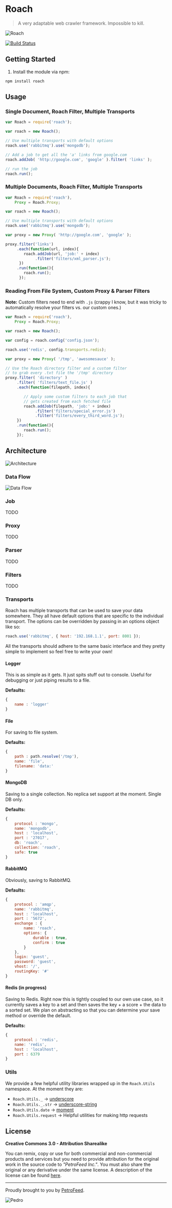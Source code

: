 # Roach

> A very adaptable web crawler framework. Impossible to kill.

![Roach](roach_medium.png)

[![Build Status](https://travis-ci.org/PetroFeed/roach.png)](https://travis-ci.org/PetroFeed/roach)

## Getting Started

1. Install the module via npm:
  
```
npm install roach
```

## Usage

### Single Document, Roach Filter, Multiple Transports

```js
var Roach = require('roach');

var roach = new Roach();

// Use multiple transports with default options
roach.use('rabbitmq').use('mongodb');

// Add a job to get all the 'a' links from google.com
roach.addJob( 'http://google.com', 'google' ).filter( 'links' );

// run the job
roach.run();
```

### Multiple Documents, Roach Filter, Multiple Transports

```js
var Roach = require('roach'),
    Proxy = Roach.Proxy;

var roach = new Roach();

// Use multiple transports with default options
roach.use('rabbitmq').use('mongodb');

var proxy = new Proxy( 'http://google.com', 'google' );

proxy.filter('links')
     .each(function(url, index){
        roach.addJob(url, 'job:' + index)
             .filter('filters/xml_parser.js');
      })
     .run(function(){
        roach.run();
      });
```

### Reading From File System, Custom Proxy & Parser Filters

**Note:** Custom filters need to end with `.js` (crappy I know, but it was tricky to automatically resolve your filters vs. our custom ones.)

```js
var Roach = require('roach'),
    Proxy = Roach.Proxy;

var roach = new Roach();

var config = roach.config('config.json');

roach.use('redis', config.transports.redis);

var proxy = new Proxy( '/tmp', 'awesomesauce' );

// Use the Roach directory filter and a custom filter
// to grab every .txt file the '/tmp' directory
proxy.filter( 'directory' )
	 .filter( 'filters/text_file.js' )
	 .each(function(filepath, index){

	 	// Apply some custom filters to each job that 
	 	// gets created from each fetched file
	    roach.addJob(filepath, 'job:' + index)
	         .filter('filters/special_error.js')
	         .filter('filters/every_third_word.js');
	 })
	 .run(function(){
	    roach.run();
	 });
```

## Architecture

![Architecture](docs/img/crawler_architecture.jpg)

### Data Flow

![Data Flow](docs/img/crawler_data_flow.jpg)

### Job

TODO

### Proxy

TODO

### Parser

TODO

### Filters

TODO

### Transports

Roach has multiple transports that can be used to save your data somewhere. They all have default options that are specific to the individual transport. The options can be overridden by passing in an options object like so:

```js
roach.use('rabbitmq', { host: '192.168.1.1', port: 8001 });
```

All the transports should adhere to the same basic interface and they pretty simple to implement so feel free to write your own!

#### Logger

This is as simple as it gets. It just spits stuff out to console. Useful for debugging or just piping results to a file.

**Defaults:**

```js
{
    name : 'logger'
}

```

#### File

For saving to file system.

**Defaults:**

```js
{
    path : path.resolve('/tmp'),
    name: 'file',
    filename: 'data:'
}

```

#### MongoDB

Saving to a single collection. No replica set support at the moment. Single DB only.

**Defaults:**

```js
{
    protocol : 'mongo',
    name: 'mongodb',
    host : 'localhost',
    port : '27017',
    db: 'roach',
    collection: 'roach',
    safe: true
}

```


#### RabbitMQ

Obviously, saving to RabbitMQ.

**Defaults:**

```js
{
    protocol : 'amqp',
    name: 'rabbitmq',
    host : 'localhost',
    port : '5672',
    exchange : {
        name: 'roach',
        options: {
            durable : true,
            confirm : true
        }
    },
    login: 'guest',
    password: 'guest',
    vhost: '/',
    routingKey: '#'
}
```

#### Redis (in progress)

Saving to Redis. Right now this is tightly coupled to our own use case, so it currently saves a key to a set and then saves the key + a score + the data to a sorted set. We plan on abstracting so that you can determine your save method or override the default.

**Defaults:**

```js
{
    protocol : 'redis',
    name: 'redis',
    host : 'localhost',
    port : 6379
}
```

### Utils

We provide a few helpful utility libraries wrapped up in the `Roach.Utils` namespace. At the moment they are:

* `Roach.Utils._` -> [underscore](http://underscorejs.org)
* `Roach.Utils._.str` -> [underscore-string](http://epeli.github.io/underscore.string/)
* `Roach.Utils.date` -> [moment](http://momentjs.com)
* `Roach.Utils.request` -> Helpful utilities for making http requests

## License

**Creative Commons 3.0 - Attribution Sharealike**

You can remix, copy or use for both commercial and non-commercial products and services but you need to provide attribution for the original work in the source code to *"PetroFeed Inc."*. You must also share the original or any derivative under the same license. A description of the license can be found [here](http://creativecommons.org/licenses/by-sa/3.0).

---

Proudly brought to you by [PetroFeed](http://PetroFeed.com).


![Pedro](https://www.petrofeed.com/img/company/pedro.png)
